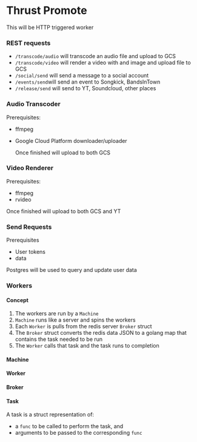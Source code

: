 # Thrust Promote
This will be HTTP triggered worker


### REST requests
* `/transcode/audio` will transcode an audio file and upload to GCS
* `/transcode/video` will render a video with and image and upload file to GCS
* `/social/send` will send a message to a social account
* `/events/send`will send an event to Songkick, BandsInTown
* `/release/send` will send to YT, Soundcloud, other places




### Audio Transcoder

Prerequisites:

* ffmpeg

* Google Cloud Platform downloader/uploader

  Once finished will upload to both GCS

### Video Renderer

Prerequisites:
* ffmpeg
* rvideo

Once finished will upload to both GCS and YT



### Send Requests

Prerequisites

* User tokens
* data


Postgres will be used to query and update user data



### Workers



#### Concept

1. The workers are run by a `Machine` 
2. `Machine` runs like a server and spins the workers
3. Each `Worker` is pulls from the redis server `Broker`  struct 
4. The `Broker` struct converts the redis data JSON to a golang map that contains the task needed to be run
5. The `Worker` calls that task and the task runs to completion



#### Machine

#### Worker

#### Broker

#### Task

A task is a struct representation of:

* a `func` to be called to perform the task, and
* arguments to be passed to the corresponding `func`





